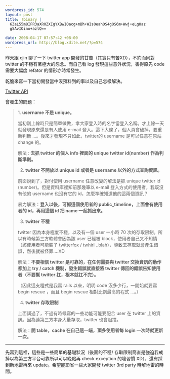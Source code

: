 ```yaml
--- 
wordpress_id: 574
layout: post
title: !binary |
  6ZaL55m8IFR3aXR0ZXIgYXBwIOacg+mBh+WIsOeahOS4gOS6m+Wwj+eLgOaz
  gSAvIOino+azlQ==

date: 2008-04-17 07:57:42 +08:00
wordpress_url: http://blog.xdite.net/?p=574
---
```

昨天跟 cjin 聊了一下 twitter app 開發的甘苦（其實只有苦XD），不約而同對 twitter 的不穩有著極大的怨念。而自己看 log 發現這些意外狀況，害得原先 code 需要大幅度 refator 的情形亦時常發生。

乾脆來寫一下當初開發當中沒預料到的事以及自己怎樣解決。

<a href="http://groups.google.com/group/twitter-development-talk/web/api-documentation">Twitter API</a>

會發生的問題：



<blockquote>1. <strong>username 不是 unique。</strong>

當初剛上線時只是簡單做做，拿大家登入時的名字當登入名稱。才上線一天就發現原來還是有人使用 e-mail 登入。這下大條了，個人頁會破掉，要重新判斷 ...。後來才發現不只如此，twitter的 username 是可以任意在原站 change 的。

解法 : <strong>去抓 twitter 的個人 info 裡面的 unique twitter id(number) 作為判斷準則。</strong>

2. <strong>twitter 不開放以 unique id 或者是 username 以外的方式查詢資訊。
</strong>
前面說到了，對付使用 username 任意改變的解法是抓 unique twitter id (number)。但是資料庫裡知前那幾筆以 e-mail 登入方式的使用者，我既沒有他的 username 也沒有它的 id，怎麼準確知道他的這兩個資訊？

暴力解法：<strong>登入以後，可抓這個使用者的 public_timeline，上面會有使用者的 id，再用這個 id 把 name 一起抓出來。</strong>

3. <strong>twitter 不穩
</strong>
twitter 因為本身極度不穩，以及有一個 user 一小時 70 次的存取限制。所以有時候第三方軟體會因為該 user 已經被 block，使用者自己又不知情（該使用者可能裝了 twitterfox / twhirl ..blah），導致去存取就會產生錯誤，然後就被怪罪....XD

解法：<strong>不要相信 twitter 是可靠的，在任何需要與 twitter 交換資訊的動作都加上 try / catch 機制，發生錯誤就直接將 twitter 傳回的錯誤告知使用者（不要幫 twitter 扛，根本就扛不完）。</strong>

（因此這支程式是我寫 rails 以來，明明 code 沒多少行，一開始就要寫 begin rescue ，而且 begin rescue 相對比例最高的程式 ...。）

4. <strong>twitter 存取限制
</strong>
上面講過了，不過有時候寫的一些功能可能要配合 user 在 twitter 上的資訊。因為連第三方本身大量存取，twitter 也會阻擋。

解法：<strong>開 table，cache 在自己這一端，頂多使用者每 login 一次時就更新一次。</blockquote></strong>



---
先寫到這裡，這些是一些簡單的基礎狀況（後面的不穩/ 存取限制簡直是強迫我戒掉以為第三方平台可靠所以可以晚點再 check exception 的壞習慣 XD），還有踩到新地雷再來 update。希望能節省一些大家開發 twitter 3rd party 時解地雷的時間。

